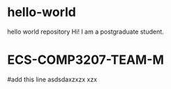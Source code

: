 # hello-world
hello world repository
Hi! I am a postgraduate student.
# ECS-COMP3207-TEAM-M
#add this line
asdsdaxzxzx
xzx